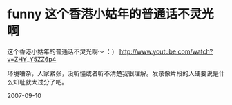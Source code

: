 # funny 这个香港小姑年的普通话不灵光啊

这个香港小姑年的普通话不灵光啊～ ：） 
http://www.youtube.com/watch?v=ZHY_Y5ZZ6p4

环境嘈杂，人家紧张，没听懂或者听不清楚我很理解。发录像片段的人硬要说是什么知耻就太过分了吧。

2007-09-10